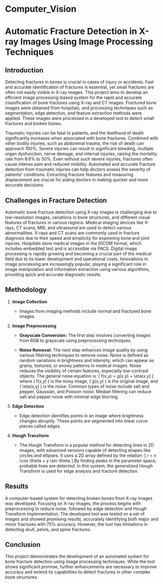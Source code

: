 # Computer_Vision
# Automatic Fracture Detection in X-ray Images Using Image Processing Techniques

## Introduction

Detecting fractures in bones is crucial in cases of injury or accidents. Fast and accurate identification of fractures is essential, yet small fractures are often not easily visible in X-ray images. This project aims to develop an efficient image processing-based system for the rapid and accurate classification of bone fractures using X-ray and CT images. Fractured bone images were obtained from hospitals, and processing techniques such as segmentation, edge detection, and feature extraction methods were applied. These images were processed in a developed tool to detect small fractures and broken bones.

Traumatic injuries can be fatal to patients, and the likelihood of death significantly increases when associated with bone fractures. Combined with other bodily injuries, such as abdominal trauma, the risk of death can approach 100%. Severe injuries can result in significant bleeding, multiple organ dysfunction, nerve damage, and internal injuries, raising the mortality rate from 8.6% to 50%. Even without such severe injuries, fractures often cause intense pain and reduced mobility. Automated and accurate fracture detection from traumatic injuries can help doctors assess the severity of patients' conditions. Extracting fracture features and measuring displacement are crucial for aiding doctors in making quicker and more accurate decisions.

## Challenges in Fracture Detection

Automatic bone fracture detection using X-ray images is challenging due to low-resolution images, variations in bone structures, and different visual features of fractures in various regions. Medical imaging devices like X-rays, CT scans, MRI, and ultrasound are used to detect various abnormalities. X-rays and CT scans are commonly used in fracture diagnosis due to their speed and simplicity for examining bone and joint injuries. Hospitals store medical images in the DICOM format, which includes embedded text and is accessible via PACS. Digital image processing is rapidly growing and becoming a crucial part of the medical field due to its lower development and operational costs. Innovations in image processing are increasingly popular, playing a significant role in image manipulation and information extraction using various algorithms, providing quick and accurate diagnostic results.

## Methodology

1. **Image Collection**
   - Images from imaging methods include normal and fractured bone images.
   
2. **Image Preprocessing**
   - **Grayscale Conversion:** The first step involves converting images from RGB to grayscale using preprocessing techniques.
   
   - **Noise Removal:** The next step enhances image quality by using various filtering techniques to remove noise. Noise is defined as random variations in brightness and intensity, which can appear as grainy, textured, or snowy patterns in medical images. Noise reduces the visibility of certain features, especially low-contrast objects. The general noise equation is:
     \[
     f(x,y) = g(x,y) + \eta(x,y)
     \]
     where \( f(x,y) \) is the noisy image, \( g(x,y) \) is the original image, and \( \eta(x,y) \) is the noise. Common types of noise include salt and pepper, Gaussian, and Poisson noise. Median filtering can reduce salt and pepper noise with minimal edge blurring.
   

3. **Edge Detection**
   - Edge detection identifies points in an image where brightness changes abruptly. These points are segmented into linear curve pieces called edges.
   

4. **Hough Transform**
   - The Hough Transform is a popular method for detecting lines in 2D images, with advanced versions capable of detecting shapes like circles and ellipses. It uses a 2D array defined by the relation:
     \[
     r = x \cos \theta + y \sin \theta
     \]
     By finding peaks in the parameter space, probable lines are detected. In this system, the generalized Hough Transform is used for edge analysis and fracture detection.
     

## Results

A computer-based system for detecting broken bones from X-ray images was developed. Focusing on X-ray images, the process begins with preprocessing to reduce noise, followed by edge detection and Hough Transform implementation. The developed tool was tested on a set of images and showed promising results, accurately identifying both major and minor fractures with 75% accuracy. However, the tool has limitations in detecting skull, pelvis, and spine fractures.

## Conclusion

This project demonstrates the development of an automated system for bone fracture detection using image processing techniques. While the tool shows significant promise, further enhancements are necessary to improve accuracy and extend its capabilities to detect fractures in other complex bone structures. 



